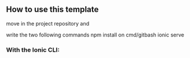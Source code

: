 
## How to use this template

move in the project repository and

write the two following commands
npm install on cmd/gitbash
ionic serve


### With the Ionic CLI:


```
